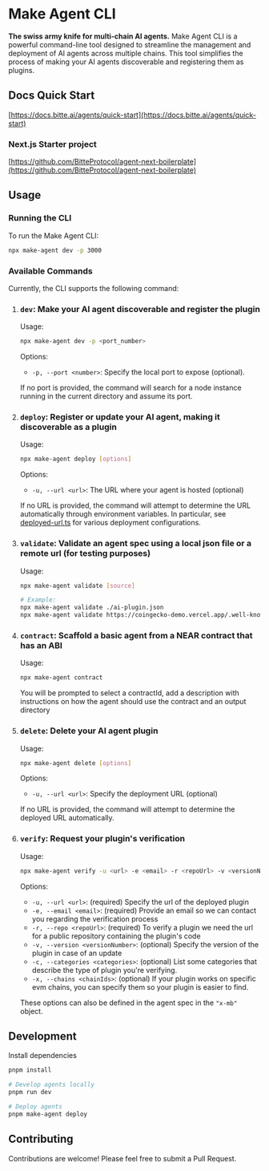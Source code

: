 # Make Agent CLI

**The swiss army knife for multi-chain AI agents.** Make Agent CLI is a powerful command-line tool designed to streamline the management and deployment of AI agents across multiple chains. This tool simplifies the process of making your AI agents discoverable and registering them as plugins.

## Docs Quick Start

[https://docs.bitte.ai/agents/quick-start](https://docs.bitte.ai/agents/quick-start)

### Next.js Starter project

[https://github.com/BitteProtocol/agent-next-boilerplate](https://github.com/BitteProtocol/agent-next-boilerplate)

## Usage

### Running the CLI

To run the Make Agent CLI:

```bash
npx make-agent dev -p 3000
```

### Available Commands

Currently, the CLI supports the following command:

1. ### **`dev`**: Make your AI agent discoverable and register the plugin

   Usage:

   ```bash
   npx make-agent dev -p <port_number>
   ```

   Options:
   - `-p, --port <number>`: Specify the local port to expose (optional).

   If no port is provided, the command will search for a node instance running in the current directory and assume its port.

1. ### **`deploy`**: Register or update your AI agent, making it discoverable as a plugin

   Usage:

   ```bash
   npx make-agent deploy [options]
   ```

   Options:
   - `-u, --url <url>`: The URL where your agent is hosted (optional)

   If no URL is provided, the command will attempt to determine the URL automatically through environment variables.
   In particular, see [deployed-url.ts](src/utils/deployed-url.ts) for various deployment configurations.

1. ### **`validate`**: Validate an agent spec using a local json file or a remote url (for testing purposes)

   Usage:

   ```bash
   npx make-agent validate [source]

   # Example:
   npx make-agent validate ./ai-plugin.json
   npx make-agent validate https://coingecko-demo.vercel.app/.well-known/ai-plugin.json
   ```

1. ### **`contract`**: Scaffold a basic agent from a NEAR contract that has an ABI

   Usage:

   ```bash
   npx make-agent contract
   ```

   You will be prompted to select a contractId, add a description with instructions on how the agent should use the contract and an output directory

1. ### **`delete`**: Delete your AI agent plugin

   Usage:

   ```bash
   npx make-agent delete [options]
   ```

   Options:

   - `-u, --url <url>`: Specify the deployment URL (optional)

   If no URL is provided, the command will attempt to determine the deployed URL automatically.

1. ### **`verify`**: Request your plugin's verification

   Usage:

   ```bash
   npx make-agent verify -u <url> -e <email> -r <repoUrl> -v <versionNumber> -c [cat1,cat2] -x [chainNum1,chainNum2]
   ```

   Options:

   - `-u, --url <url>`: (required) Specify the url of the deployed plugin
   - `-e, --email <email>`: (required) Provide an email so we can contact you regarding the verification process
   - `-r, --repo <repoUrl>`: (required) To verify a plugin we need the url for a public repository containing the plugin's code
   - `-v, --version <versionNumber>`: (optional) Specify the version of the plugin in case of an update
   - `-c, --categories <categories>`: (optional) List some categories that describe the type of plugin you're verifying.
   - `-x, --chains <chainIds>`: (optional) If your plugin works on specific evm chains, you can specify them so your plugin is easier to find.

   These options can also be defined in the agent spec in the `"x-mb"` object.

## Development

Install dependencies

```bash
pnpm install

# Develop agents locally
pnpm run dev

# Deploy agents
pnpm make-agent deploy
```

## Contributing

Contributions are welcome! Please feel free to submit a Pull Request.
